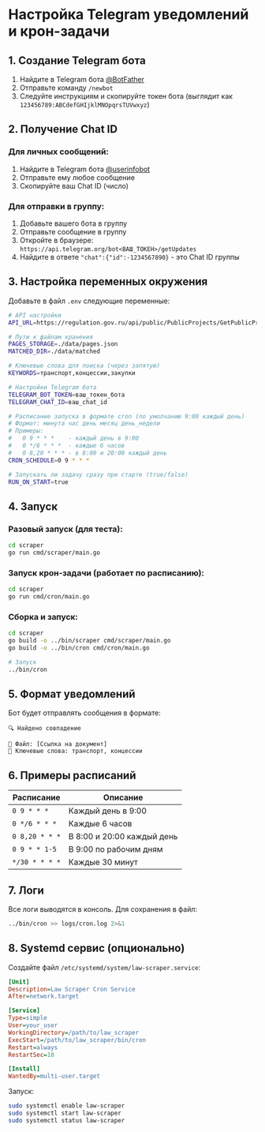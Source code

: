 # Настройка Telegram уведомлений и крон-задачи

## 1. Создание Telegram бота

1. Найдите в Telegram бота [@BotFather](https://t.me/BotFather)
2. Отправьте команду `/newbot`
3. Следуйте инструкциям и скопируйте токен бота (выглядит как `123456789:ABCdefGHIjklMNOpqrsTUVwxyz`)

## 2. Получение Chat ID

### Для личных сообщений:
1. Найдите в Telegram бота [@userinfobot](https://t.me/userinfobot)
2. Отправьте ему любое сообщение
3. Скопируйте ваш Chat ID (число)

### Для отправки в группу:
1. Добавьте вашего бота в группу
2. Отправьте сообщение в группу
3. Откройте в браузере: `https://api.telegram.org/bot<ВАШ_ТОКЕН>/getUpdates`
4. Найдите в ответе `"chat":{"id":-1234567890}` - это Chat ID группы

## 3. Настройка переменных окружения

Добавьте в файл `.env` следующие переменные:

```bash
# API настройки
API_URL=https://regulation.gov.ru/api/public/PublicProjects/GetPublicProjects

# Пути к файлам хранения
PAGES_STORAGE=./data/pages.json
MATCHED_DIR=./data/matched

# Ключевые слова для поиска (через запятую)
KEYWORDS=транспорт,концессии,закупки

# Настройки Telegram бота
TELEGRAM_BOT_TOKEN=ваш_токен_бота
TELEGRAM_CHAT_ID=ваш_chat_id

# Расписание запуска в формате cron (по умолчанию 9:00 каждый день)
# Формат: минута час день месяц день_недели
# Примеры:
#   0 9 * * *    - каждый день в 9:00
#   0 */6 * * *  - каждые 6 часов
#   0 8,20 * * * - в 8:00 и 20:00 каждый день
CRON_SCHEDULE=0 9 * * *

# Запускать ли задачу сразу при старте (true/false)
RUN_ON_START=true
```

## 4. Запуск

### Разовый запуск (для теста):
```bash
cd scraper
go run cmd/scraper/main.go
```

### Запуск крон-задачи (работает по расписанию):
```bash
cd scraper
go run cmd/cron/main.go
```

### Сборка и запуск:
```bash
cd scraper
go build -o ../bin/scraper cmd/scraper/main.go
go build -o ../bin/cron cmd/cron/main.go

# Запуск
../bin/cron
```

## 5. Формат уведомлений

Бот будет отправлять сообщения в формате:

```
🔍 Найдено совпадение

📄 Файл: [Ссылка на документ]
🔑 Ключевые слова: транспорт, концессии
```

## 6. Примеры расписаний

| Расписание | Описание |
|------------|----------|
| `0 9 * * *` | Каждый день в 9:00 |
| `0 */6 * * *` | Каждые 6 часов |
| `0 8,20 * * *` | В 8:00 и 20:00 каждый день |
| `0 9 * * 1-5` | В 9:00 по рабочим дням |
| `*/30 * * * *` | Каждые 30 минут |

## 7. Логи

Все логи выводятся в консоль. Для сохранения в файл:

```bash
../bin/cron >> logs/cron.log 2>&1
```

## 8. Systemd сервис (опционально)

Создайте файл `/etc/systemd/system/law-scraper.service`:

```ini
[Unit]
Description=Law Scraper Cron Service
After=network.target

[Service]
Type=simple
User=your_user
WorkingDirectory=/path/to/law_scraper
ExecStart=/path/to/law_scraper/bin/cron
Restart=always
RestartSec=10

[Install]
WantedBy=multi-user.target
```

Запуск:
```bash
sudo systemctl enable law-scraper
sudo systemctl start law-scraper
sudo systemctl status law-scraper
```

